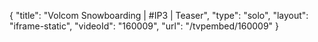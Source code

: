 {
    "title": "Volcom Snowboarding | #IP3 | Teaser",
    "type": "solo",
    "layout": "iframe-static",
    "videoId": "160009",
    "url": "\/tvpembed\/160009"
}